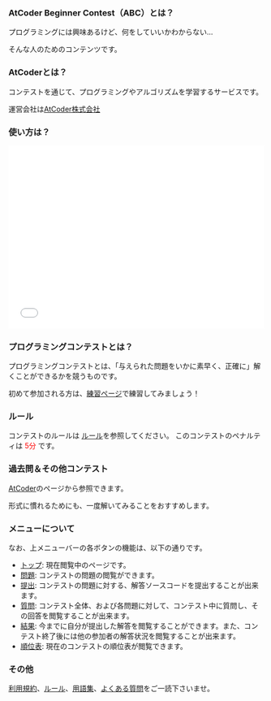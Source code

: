 
<div>

<span>

<span>

### **AtCoder Beginner Contest（ABC）とは？**

<section>
プログラミングには興味あるけど、何をしていいかわからない...

そんな人のためのコンテンツです。

</section>

### **AtCoderとは？**

<section>
コンテストを通じて、プログラミングやアルゴリズムを学習するサービスです。

運営会社は<a href="http://atcoder.co.jp">AtCoder株式会社</a>
</section>

### **使い方は？**

<iframe src="//www.youtube.com/embed/jaQu388rHJA?feature=player_detailpage" width="100%" height="360" frameborder="0" allowfullscreen>

</iframe>

### **プログラミングコンテストとは？**

<section>
プログラミングコンテストとは、「与えられた問題をいかに素早く、正確に」解くことができるかを競うものです。

初めて参加される方は、<a href="http://practice.contest.atcoder.jp/#">練習ページ</a>で練習してみましょう！

</section>

### **ルール**

<section>
コンテストのルールは <a href="https://atcoder.jp/contests/abc070/rules">ルール</a>を参照してください。
このコンテストのペナルティは
<font color="red">5分</font>
です。

</section>

### **過去問＆その他コンテスト**

<section>
<a href="http://www.atcoder.jp">AtCoder</a>のページから参照できます。

形式に慣れるためにも、一度解いてみることをおすすめします。

</section>

### **メニューについて**

<section>
なお、上メニューバーの各ボタンの機能は、以下の通りです。


<ul>

<li>
<a href="https://atcoder.jp/contests/abc070#">トップ</a>: 現在閲覧中のページです。
</li>

<li>
<a href="https://atcoder.jp/contests/abc070/assignments">問題</a>: コンテストの問題の閲覧ができます。
</li>

<li>
<a href="https://atcoder.jp/contests/abc070/submit">提出</a>: コンテストの問題に対する、解答ソースコードを提出することが出来ます。
</li>

<li>
<a href="https://atcoder.jp/contests/abc070/clarifications">質問</a>: コンテスト全体、および各問題に対して、コンテスト中に質問し、その回答を閲覧することが出来ます。
</li>

<li>
<a href="https://atcoder.jp/contests/abc070/submissions/me">結果</a>: 今までに自分が提出した解答を閲覧することができます。また、コンテスト終了後には他の参加者の解答状況を閲覧することが出来ます。
</li>

<li>
<a href="https://atcoder.jp/contests/abc070/standings">順位表</a>: 現在のコンテストの順位表が閲覧できます。
</li>

</ul>

</section>

### **その他**

<section>
<a href="https://atcoder.jp/contests/abc070/tos">利用規約</a>、<a href="https://atcoder.jp/contests/abc070/rules">ルール</a>、<a href="https://atcoder.jp/contests/abc070/glossary">用語集</a>、<a href="https://atcoder.jp/contests/abc070/faq">よくある質問</a>をご一読下さいませ。

</section>

</span>

</span>

</div>
